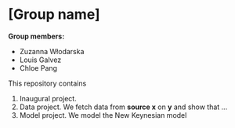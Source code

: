 # \[Group name\]

**Group members:**
- Zuzanna Włodarska
- Louis Galvez
- Chloe Pang

This repository contains  
1. Inaugural project. 
2. Data project. We fetch data from **source x** on **y** and show that ...
3. Model project. We model the New Keynesian model
